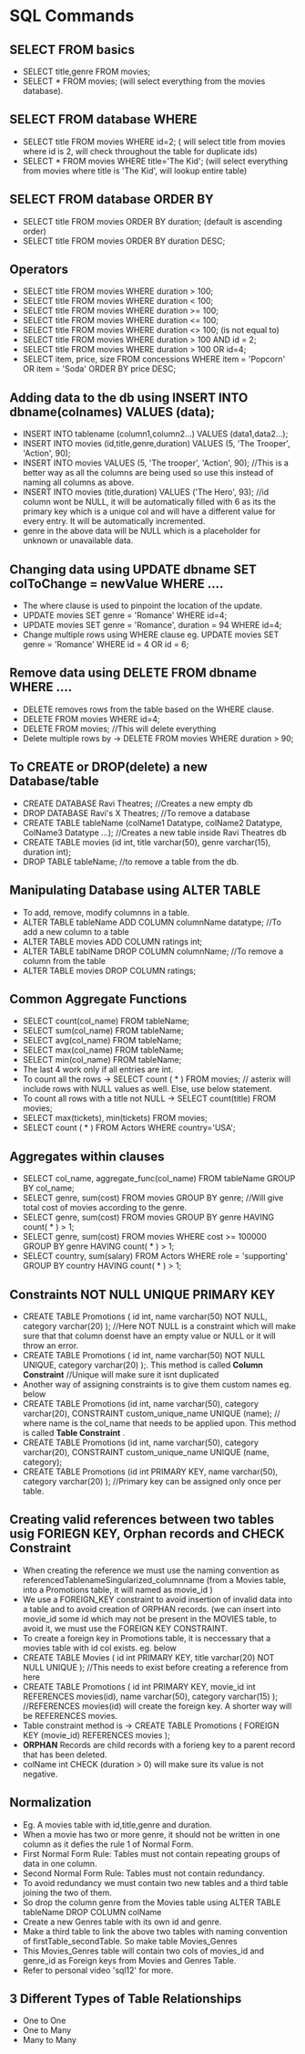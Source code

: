 # SQL Commands

## SELECT FROM basics

* SELECT title,genre FROM movies;
* SELECT * FROM movies; (will select everything from the movies database).

## SELECT FROM database WHERE

* SELECT title FROM movies WHERE id=2; ( will select title from movies where id is 2, will check throughout the table for duplicate ids)
* SELECT * FROM movies WHERE title='The Kid'; (will select everything from movies where title is 'The Kid', will lookup entire table)

## SELECT FROM database ORDER BY

* SELECT title FROM movies ORDER BY duration; (default is ascending order)
* SELECT title FROM movies ORDER BY duration DESC;

## Operators

* SELECT title FROM movies WHERE duration > 100;
* SELECT title FROM movies WHERE duration < 100;
* SELECT title FROM movies WHERE duration >= 100;
* SELECT title FROM movies WHERE duration <= 100;
* SELECT title FROM movies WHERE duration <> 100; (is not equal to)
* SELECT title FROM movies WHERE duration > 100 AND id = 2;
* SELECT title FROM movies WHERE duration > 100 OR id=4;
* SELECT item, price, size FROM concessions WHERE item = 'Popcorn' OR item = 'Soda' ORDER BY price DESC;

## Adding data to the db using INSERT INTO dbname(colnames) VALUES (data);

* INSERT INTO tablename (column1,column2...) VALUES (data1,data2...);
* INSERT INTO movies (id,title,genre,duration) VALUES (5, 'The Trooper', 'Action', 90);
* INSERT INTO movies VALUES (5, 'The trooper', 'Action', 90); //This is a better way as all the columns are being used so use this instead of naming all columns as above.
* INSERT INTO movies (title,duration) VALUES ('The Hero', 93); //id column wont be NULL, it will be automatically filled with 6 as its the primary key which is a unique col and will have a different value for every entry. It will be automatically incremented.
* genre in the above data will be NULL which is a placeholder for unknown or unavailable data.

## Changing data using UPDATE dbname SET colToChange = newValue WHERE ....

* The where clause is used to pinpoint the location of the update.
* UPDATE movies SET genre = 'Romance' WHERE id=4;
* UPDATE movies SET genre = 'Romance', duration = 94 WHERE id=4;
* Change multiple rows using WHERE clause eg. UPDATE movies SET genre = 'Romance' WHERE id = 4 OR id = 6;

## Remove data using DELETE FROM dbname WHERE ....

* DELETE removes rows from the table based on the WHERE clause.
* DELETE FROM movies WHERE id=4;
* DELETE FROM movies; //This will delete everything
* Delete multiple rows by -> DELETE FROM movies WHERE duration > 90;

## To CREATE or DROP(delete) a new Database/table

* CREATE DATABASE Ravi Theatres; //Creates a new empty db
* DROP DATABASE Ravi's X Theatres; //To remove a database
* CREATE TABLE tableName (colName1 Datatype, colName2 Datatype, ColName3 Datatype ...); //Creates a new table inside Ravi Theatres db
* CREATE TABLE movies (id int, title varchar(50), genre varchar(15), duration int);
* DROP TABLE tableName; //to remove a table from the db.

## Manipulating Database using ALTER TABLE

* To add, remove, modify columnns in a table.
* ALTER TABLE tableName ADD COLUMN columnName datatype; //To add a new column to a table
* ALTER TABLE movies ADD COLUMN ratings int; 
* ALTER TABLE tablName DROP COLUMN columnName; //To remove a column from the table
* ALTER TABLE movies DROP COLUMN ratings;


## Common Aggregate Functions

* SELECT count(col_name) FROM tableName;
* SELECT sum(col_name) FROM tableName;
* SELECT avg(col_name) FROM tableName;
* SELECT max(col_name) FROM tableName;
* SELECT min(col_name) FROM tableName;
* The last 4 work only if all entries are int.
* To count all the rows -> SELECT count ( * ) FROM movies; // asterix will include rows with NULL values as well. Else, use below statement.
* To count all rows with a title not NULL -> SELECT count(title) FROM movies;
* SELECT max(tickets), min(tickets) FROM movies;
* SELECT count ( * ) FROM Actors WHERE country='USA'; 

## Aggregates within clauses

* SELECT col_name, aggregate_func(col_name) FROM tableName GROUP BY col_name;
* SELECT genre, sum(cost) FROM movies GROUP BY genre; //Will give total cost of movies according to the genre.
* SELECT genre, sum(cost) FROM movies GROUP BY genre HAVING count( * ) > 1;
* SELECT genre, sum(cost) FROM movies WHERE cost >= 100000 GROUP BY genre HAVING count( * ) > 1;
* SELECT country, sum(salary) FROM Actors WHERE role = 'supporting' GROUP BY country HAVING count( * ) > 1; 

## Constraints NOT NULL UNIQUE PRIMARY KEY

* CREATE TABLE Promotions ( id int, name varchar(50) NOT NULL, category varchar(20) ); //Here NOT NULL is a constraint which will make sure that that column doenst have an empty value or NULL or it will throw an error.
* CREATE TABLE Promotions ( id int, name varchar(50) NOT NULL UNIQUE, category varchar(20) );. This method is called **Column Constraint** //Unique will make sure it isnt duplicated
* Another way of assigning constraints is to give them custom names eg. below
* CREATE TABLE Promotions (id int, name varchar(50), category varchar(20), CONSTRAINT custom_unique_name UNIQUE (name); // where name is the col_name that needs to be applied upon. This method is called **Table Constraint** .
* CREATE TABLE Promotions (id int, name varchar(50), category varchar(20), CONSTRAINT custom_unique_name UNIQUE (name, category);
* CREATE TABLE Promotions (id int PRIMARY KEY, name varchar(50), category varchar(20) ); //Primary key can be assigned only once per table.

## Creating valid references between two tables usig FORIEGN KEY, Orphan records and CHECK Constraint

* When creating the reference we must use the naming convention as referencedTablenameSingularized_columnname (from a Movies table, into a Promotions table, it will named as movie_id )
* We use a FOREIGN_KEY constraint to avoid insertion of invalid data into a table and to avoid creation of ORPHAN records. (we can insert into movie_id some id which may not be present in the MOVIES table, to avoid it, we must use the FOREIGN KEY CONSTRAINT.
* To create a foreign key in Promotions table, it is neccessary that a movies table with id col exists. eg. below
* CREATE TABLE Movies ( id int PRIMARY KEY, title varchar(20) NOT NULL UNIQUE ); //This needs to exist before creating a reference from here
* CREATE TABLE Promotions ( id int PRIMARY KEY, movie_id int REFERENCES movies(id), name varchar(50), category varchar(15) ); //REFERENCES movies(id) will create the foreign key. A shorter way will be REFERENCES movies.
* Table constraint method is -> CREATE TABLE Promotions ( FOREIGN KEY (movie_id) REFERENCES movies );
* **ORPHAN** Records are child records with a forieng key to a parent record that has been deleted.
* colName int CHECK (duration > 0) will make sure its value is not negative.

## Normalization

* Eg. A movies table with id,title,genre and duration. 
* When a movie has two or more genre, it should not be written in one column as it defies the rule 1 of Normal Form.
* First Normal Form Rule: Tables must not contain repeating groups of data in one column.
* Second Normal Form Rule: Tables must not contain redundancy.
* To avoid redundancy we must contain two new tables and a third table joining the two of them.
* So drop the column genre from the Movies table using ALTER TABLE tableName DROP COLUMN colName
* Create a new Genres table with its own id and genre.
* Make a third table to link the above two tables with naming convention of firstTable_secondTable. So make table Movies_Genres
* This Movies_Genres table will contain two cols of movies_id and genre_id as Foreign keys from Movies and Genres Table.
* Refer to personal video 'sql12' for more.

## 3 Different Types of Table Relationships

* One to One
* One to Many
* Many to Many



